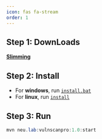 ```yaml
---
icon: fas fa-stream
order: 1
---
```



## Step 1: DownLoads

[**Slimming**](https://github.com/slimming-fat/slimming-fat.github.io/blob/master/Slimming/tools.7z)


## Step 2: Install
* For **windows**, run [`install.bat`](https://github.com/slimming-fat/slimming-fat.github.io/blob/master/Slimming/install.bat)
* For **linux**, run [`install`](https://github.com/slimming-fat/slimming-fat.github.io/blob/master/Slimming/install)

## Step 3: Run
```java
mvn neu.lab:vulnscanpro:1.0:start
```
